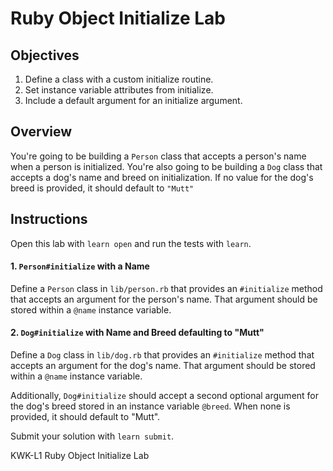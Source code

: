 # Ruby Object Initialize Lab

## Objectives

1. Define a class with a custom initialize routine.
2. Set instance variable attributes from initialize.
3. Include a default argument for an initialize argument.

## Overview

You're going to be building a `Person` class that accepts a person's name when a
person is initialized. You're also going to be building a `Dog` class that
accepts a dog's name and breed on initialization. If no value for the dog's
breed is provided, it should default to `"Mutt"`

## Instructions

Open this lab with `learn open` and run the tests with `learn`.

#### 1. `Person#initialize` with a Name

 Define a `Person` class in `lib/person.rb` that provides an `#initialize`
method that accepts an argument for the person's name. That argument should be
stored within a `@name` instance variable.

#### 2. `Dog#initialize` with Name and Breed defaulting to "Mutt"

 Define a `Dog` class in `lib/dog.rb` that provides an `#initialize` method
that accepts an argument for the dog's name. That argument should be stored
within a `@name` instance variable.

Additionally, `Dog#initialize` should accept a second optional argument for the
dog's breed stored in an instance variable `@breed`. When none is provided, it
should default to "Mutt".

Submit your solution with `learn submit`.

<p data-visibility='hidden'>KWK-L1 Ruby Object Initialize Lab</p>
